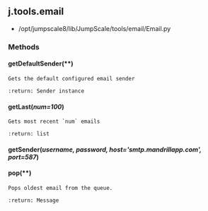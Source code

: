 <!-- toc -->
## j.tools.email

- /opt/jumpscale8/lib/JumpScale/tools/email/Email.py

### Methods

#### getDefaultSender(**) 

```
Gets the default configured email sender

:return: Sender instance

```

#### getLast(*num=100*) 

```
Gets most recent `num` emails

:return: list

```

#### getSender(*username, password, host='smtp.mandrillapp.com', port=587*) 

#### pop(**) 

```
Pops oldest email from the queue.

:return: Message

```

